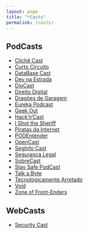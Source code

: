 ```yaml
---
layout: page
title: "*Casts"
permalink: /casts/
---
```


<h2>PodCasts</h2>
<ul>
  <li><a href="http://www.revistacliche.com.br" target="_blank" rel="noopener noreferrer">Clichê Cast</a></li>
  <li><a href="http://curtocircuito.cc/" target="_blank" rel="noopener noreferrer">Curto Circuito</a></li>
  <li><a href="http://imasters.com.br/perfil/databasecast/" target="_blank" rel="noopener noreferrer">DataBase Cast</a></li>
  <li><a href="http://devnaestrada.com.br/" target="_blank" rel="noopener noreferrer">Dev na Estrada</a></li>
  <li><a href="http://www.diolinux.com.br/search/label/DioCast" target="_blank" rel="noopener noreferrer">DioCast</a></li>
  <li><a href="http://josemilagre.com.br/blog/podcast/" target="_blank" rel="noopener noreferrer">Direito Digital</a></li>
  <li><a href="http://scienceblogs.com.br/dragoesdegaragem/" target="_blank" rel="noopener noreferrer">Dragões de Garagem</a></li>
  <li><a href="https://eurekapod.wordpress.com/" target="_blank" rel="noopener noreferrer">Eureka Podcast</a></li>
  <li><a href="https://geekout.fm/" target="_blank" rel="noopener noreferrer">Geek Out</a></li>
  <li><a href="http://hackncast.org/" target="_blank" rel="noopener noreferrer">Hack’n’Cast</a></li>
  <li><a href="http://www.naopod.com.br/" target="_blank" rel="noopener noreferrer">I Shot the Sheriff</a></li>
  <li><a href="https://piratasdainternet.github.io/" target="_blank" rel="noopener noreferrer">Piratas da Internet</a></li>
  <li><a href="http://www.podentender.com/" target="_blank" rel="noopener noreferrer">PODEntender</a></li>
  <li><a href="http://tecnologiaaberta.com.br/category/opencast/" target="_blank" rel="noopener noreferrer">OpenCast</a></li>
  <li><a href="https://www.seginfo.com.br/seginfocast/" target="_blank" rel="noopener noreferrer">SegInfo Cast</a></li>
  <li><a href="http://www.segurancalegal.com/" target="_blank" rel="noopener noreferrer">Segurança Legal</a></li>
  <li><a href="https://sobrevivencialismo.com/tag/sobrecast/" target="_blank" rel="noopener noreferrer">SobreCast</a></li>
  <li><a href="http://www.staysafepodcast.com.br/" target="_blank" rel="noopener noreferrer">Stay Safe PodCast</a></li>
  <li><a href="http://www.tabcast.com.br/" target="_blank" rel="noopener noreferrer">Talk a Byte</a></li>
  <li><a href="http://tecnologicamentearretado.com.br" target="_blank" rel="noopener noreferrer">Tecnologicamente Arretado</a></li>
  <li><a href="http://voidpodcast.com/" target="_blank" rel="noopener noreferrer">Void</a></li>
  <li><a href="http://zofe.com.br/" target="_blank" rel="noopener noreferrer">Zone of Front-Enders</a></li>
</ul>

<h2>WebCasts</h2>
<ul>
  <li><a href="https://youtube.com/securitycast" target="_blank" rel="noopener noreferrer">Security Cast</a></li>
</ul>


